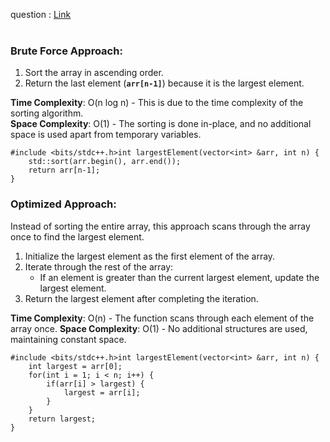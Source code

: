question : <a href="https://www.codingninjas.com/studio/problems/largest-element-in-the-array-largest-element-in-the-array_5026279?utm_source=striver&utm_medium=website&utm_campaign=a_zcoursetuf&leftPanelTabValue=SUBMISSION">Link</a> <br /><br />

### **Brute Force Approach:**
1. Sort the array in ascending order.
2. Return the last element (**`arr[n-1]`**) because it is the largest element.

**Time Complexity**: O(n log n) - This is due to the time complexity of the sorting algorithm. <br>
**Space Complexity**: O(1) - The sorting is done in-place, and no additional space is used apart from temporary variables. 

```
#include <bits/stdc++.h>int largestElement(vector<int> &arr, int n) {
    std::sort(arr.begin(), arr.end());
    return arr[n-1];
}

```

### **Optimized Approach:**

Instead of sorting the entire array, this approach scans through the array once to find the largest element.

1. Initialize the largest element as the first element of the array.
2. Iterate through the rest of the array:
    - If an element is greater than the current largest element, update the largest element.
3. Return the largest element after completing the iteration.

**Time Complexity**: O(n) - The function scans through each element of the array once.
**Space Complexity**: O(1) - No additional structures are used, maintaining constant space.

```
#include <bits/stdc++.h>int largestElement(vector<int> &arr, int n) {
    int largest = arr[0];
    for(int i = 1; i < n; i++) {
        if(arr[i] > largest) {
            largest = arr[i];
        }
    }
    return largest;
}
```